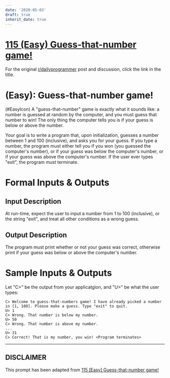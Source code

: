 ```yaml
---
date: '2020-05-03'
draft: true
inherit_date: true
---
```


# [115 (Easy) Guess-that-number game!](https://www.reddit.com/r/dailyprogrammer/comments/15ul7q/122013_challenge_115_easy_guessthatnumber_game/)

For the original [r/dailyprogrammer](https://www.reddit.com/r/dailyprogrammer/) post and discussion, click the link in the title.

#  (Easy): Guess-that-number game!
(#EasyIcon)
A "guess-that-number" game is exactly what it sounds like: a number is guessed at random by the computer, and you must guess that number to win! The only thing the computer tells you is if your guess is below or above the number.

Your goal is to write a program that, upon initialization, guesses a number between 1 and 100 (inclusive), and asks you for your guess. If you type a number, the program must either tell you if you won (you guessed the computer's number), or if your guess was below the computer's number, or if your guess was above the computer's number. If the user ever types "exit", the program must terminate.

# Formal Inputs & Outputs
## Input Description
At run-time, expect the user to input a number from 1 to 100 (inclusive), or the string "exit", and treat all other conditions as a wrong guess.

## Output Description
The program must print whether or not your guess was correct, otherwise print if your guess was below or above the computer's number.

# Sample Inputs & Outputs
Let "C>" be the output from your applicatgion, and "U>" be what the user types:


```
C> Welcome to guess-that-numbers game! I have already picked a number in [1, 100]. Please make a guess. Type "exit" to quit.
U> 1
C> Wrong. That number is below my number.
U> 50
C> Wrong. That number is above my number.
...
U> 31
C> Correct! That is my number, you win! <Program terminates>
```

----
## **DISCLAIMER**
This prompt has been adapted from [115 [Easy] Guess-that-number game!](https://www.reddit.com/r/dailyprogrammer/comments/15ul7q/122013_challenge_115_easy_guessthatnumber_game/
)
